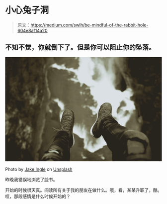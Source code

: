 # 小心兔子洞

> 原文：<https://medium.com/swlh/be-mindful-of-the-rabbit-hole-604e8af14a20>

## 不知不觉，你就倒下了。但是你可以阻止你的坠落。

![](img/862386509ed5a660f8a886a4ee64b4d0.png)

Photo by [Jake Ingle](https://unsplash.com/@ingle_jake?utm_source=unsplash&utm_medium=referral&utm_content=creditCopyText) on [Unsplash](https://unsplash.com/search/photos/falling?utm_source=unsplash&utm_medium=referral&utm_content=creditCopyText)

昨晚我错误地浏览了脸书。

开始的时候很天真。阅读所有关于我的朋友在做什么。哦，看，某某升职了，酷。哎，那段感情是什么时候开始的？